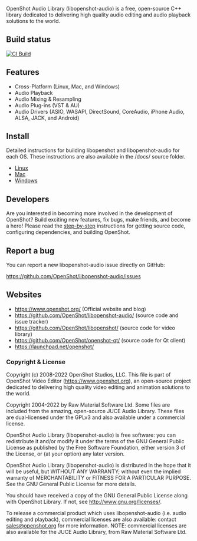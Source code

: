 OpenShot Audio Library (libopenshot-audio) is a free, open-source C++ library dedicated to
delivering high quality audio editing and audio playback solutions to the world.

## Build status
[![CI Build](https://github.com/OpenShot/libopenshot-audio/actions/workflows/ci.yml/badge.svg)](https://github.com/OpenShot/libopenshot-audio/actions/workflows/ci.yml)

## Features

* Cross-Platform (Linux, Mac, and Windows)
* Audio Playback
* Audio Mixing & Resampling
* Audio Plug-ins (VST & AU)
* Audio Drivers (ASIO, WASAPI, DirectSound, CoreAudio, iPhone Audio, ALSA, JACK, and Android)

## Install

Detailed instructions for building libopenshot and libopenshot-audio for each OS. These instructions
are also available in the /docs/ source folder.

   * [Linux](https://github.com/OpenShot/libopenshot/wiki/Linux-Build-Instructions)
   * [Mac](https://github.com/OpenShot/libopenshot/wiki/Mac-Build-Instructions)
   * [Windows](https://github.com/OpenShot/libopenshot/wiki/Windows-Build-Instructions)

## Developers

Are you interested in becoming more involved in the development of
OpenShot? Build exciting new features, fix bugs, make friends, and become a hero!
Please read the [step-by-step](https://github.com/OpenShot/openshot-qt/wiki/Become-a-Developer)
instructions for getting source code, configuring dependencies, and building OpenShot.

## Report a bug

You can report a new libopenshot-audio issue directly on GitHub:

https://github.com/OpenShot/libopenshot-audio/issues

## Websites

- https://www.openshot.org/  (Official website and blog)
- https://github.com/OpenShot/libopenshot-audio/ (source code and issue tracker)
- https://github.com/OpenShot/libopenshot/ (source code for video library)
- https://github.com/OpenShot/openshot-qt/ (source code for Qt client)
- https://launchpad.net/openshot/

### Copyright & License

Copyright (c) 2008-2022 OpenShot Studios, LLC. This file is part of
OpenShot Video Editor (https://www.openshot.org), an open-source project
dedicated to delivering high quality video editing and animation solutions
to the world.

Copyright 2004-2022 by Raw Material Software Ltd. Some files are included from
the amazing, open-source JUCE Audio Library. These files are dual-licensed
under the GPLv3 and also available under a commercial license.

OpenShot Audio Library (libopenshot-audio) is free software: you can redistribute 
it and/or modify it under the terms of the GNU General Public License as published 
by the Free Software Foundation, either version 3 of the License, or (at your option) 
any later version.

OpenShot Audio Library (libopenshot-audio) is distributed in the hope that it will 
be useful, but WITHOUT ANY WARRANTY; without even the implied warranty of 
MERCHANTABILITY or FITNESS FOR A PARTICULAR PURPOSE. See the GNU General Public 
License for more details.

You should have received a copy of the GNU General Public License along with 
OpenShot Library. If not, see http://www.gnu.org/licenses/.

To release a commercial product which uses libopenshot-audio (i.e. audio
editing and playback), commercial licenses are also available: contact
sales@openshot.org for more information. NOTE: commercial licenses are also
available for the JUCE Audio Library, from Raw Material Software Ltd.
